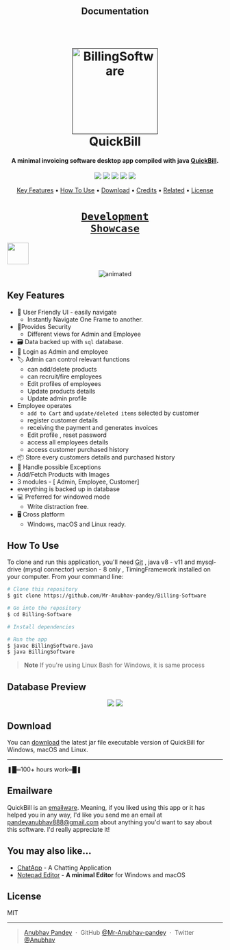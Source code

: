 <h2 align="center">Documentation</h3>

<h1 align="center">
  <br>
  <a href=""><img src="https://user-images.githubusercontent.com/57632430/205946322-a028fe22-0c9b-4eea-a7c2-f5b6120c7100.jpg" alt="BillingSoftware" width="200"></a>
  <br>
  QuickBill
  <br>
</h1>

<h4 align="center">A minimal invoicing software desktop app compiled with java <a href="https://github.com/Mr-Anubhav-pandey/Billing-Software" target="_blank">QuickBill</a>.</h4>

<p align="center">  
<img src="https://img.shields.io/badge/Language-Java-blue">
<img src="https://img.shields.io/badge/Platform-Windows-brightgreen">
<img src="https://img.shields.io/badge/GUI-Java Swing-blueviolet">
<img src="https://img.shields.io/badge/Version-2.1-ff69b4">
<img src="https://img.shields.io/badge/IDE-Netbeans_11.3-34baeb"
</p>



<p align="center">
  <a href="#key-features">Key Features</a> •
  <a href="#how-to-use">How To Use</a> •
  <a href="#download">Download</a> •
  <a href="#credits">Credits</a> •
  <a href="#related">Related</a> •
  <a href="#license">License</a>
</p>


# <h1 align='center'><a href="#"><code>Development Showcase</code></a></h1><img src="https://media.giphy.com/media/mGcNjsfWAjY5AEZNw6/giphy.gif" width="50"></h2>
<p align="center">
  <img src="https://user-images.githubusercontent.com/57632430/206098891-a28cfde8-936d-42eb-a8f0-6efe8bee3de1.gif" alt="animated" />
	
</p>



## Key Features

* 📑 User Friendly UI - easily navigate 
  - Instantly Navigate One Frame to another.
* 🔐Provides Security  
  - Different views for Admin and Employee
* 🗃️ Data backed up with `sql` database.
* 🪪 Login as Admin and employee
* 🏷️ Admin can control relevant functions
	* can add/delete products   
	* can recruit/fire employees
	* Edit profiles of employees
	* Update products details
	* Update admin profile
* Employee operates 
	* `add to Cart` and `update/deleted items` selected by customer
	* register customer details  
	* receiving the payment and generates invoices
	* Edit profile , reset password 
	* access all employees details
	* access customer purchased history 
* 📦 Store every customers details and purchased history 
* 👾 Handle possible Exceptions
* Add/Fetch Products with Images 
* 3 modules - [ Admin, Employee, Customer]
* everything is backed up in database
* 💻 Preferred for windowed mode
  - Write distraction free.
* 🖥️ Cross platform
  - Windows, macOS and Linux ready.

## How To Use

To clone and run this application, you'll need [Git](https://git-scm.com) , java v8 - v11 and mysql-drive (mysql connector) version - 8 only , TimingFramework installed on your computer. From your command line:

```bash
# Clone this repository
$ git clone https://github.com/Mr-Anubhav-pandey/Billing-Software

# Go into the repository
$ cd Billing-Software

# Install dependencies

# Run the app
$ javac BillingSoftware.java
$ java BillingSoftware
```

> **Note**
> If you're using Linux Bash for Windows, it is same process

## Database Preview

<p align="center">
<img src="https://user-images.githubusercontent.com/57632430/205988172-cefb2e79-f826-4a4a-88d0-23b7a3c04d3f.png">
<img src="https://user-images.githubusercontent.com/57632430/205988329-e5ec1a82-9fe4-4e84-bb60-69f3e390452c.png">
</p>


## Download

You can [download](https://github.com/Mr-Anubhav-pandey/Billing-Software/blob/main/BillingSoftware.jar) the latest jar file executable version of QuickBill for Windows, macOS and Linux.
<hr>
❚█═100+ hours work═█❚

## Emailware

QuickBill is an [emailware](https://en.wiktionary.org/wiki/emailware). Meaning, if you liked using this app or it has helped you in any way, I'd like you send me an email at <pandeyanubhav888@gmail.com> about anything you'd want to say about this software. I'd really appreciate it!


## You may also like...

- [ChatApp](https://github.com/Mr-Anubhav-pandey/Chat_App) - A Chatting Application
- [Notepad Editor](https://github.com/Mr-Anubhav-pandey/Notepad_Editor) - **A minimal Editor** for Windows and macOS

## License

MIT

---

> [Anubhav Pandey](https://github.com/Mr-Anubhav-pandey) &nbsp;&middot;&nbsp;
> GitHub [@Mr-Anubhav-pandey](https://github.com/Mr-Anubhav-pandey) &nbsp;&middot;&nbsp;
> Twitter [@Anubhav](https://twitter.com/CeAnubhav)


